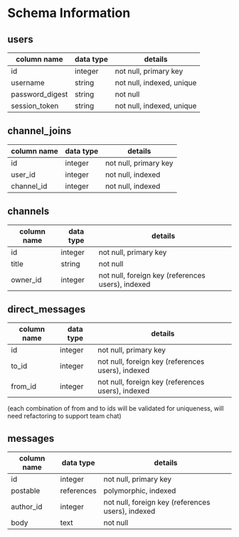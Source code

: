 # Schema Information

## users
column name     | data type | details
----------------|-----------|-----------------------
id              | integer   | not null, primary key
username        | string    | not null, indexed, unique
password_digest | string    | not null
session_token   | string    | not null, indexed, unique

## channel_joins
column name     | data type | details
----------------|-----------|-----------------------
id              | integer   | not null, primary key
user_id         | integer   | not null, indexed
channel_id      | integer   | not null, indexed

## channels
column name | data type | details
------------|-----------|-----------------------
id          | integer   | not null, primary key
title       | string    | not null
owner_id    | integer   | not null, foreign key (references users), indexed

## direct_messages
column name | data type | details
------------|-----------|-----------------------
id          | integer   | not null, primary key
to_id       | integer   | not null, foreign key (references users), indexed
from_id     | integer   | not null, foreign key (references users), indexed
(each combination of from and to ids will be validated for uniqueness, will need refactoring to support team chat)

## messages
column name | data type | details
------------|-----------|-----------------------
id          | integer   | not null, primary key
postable    | references | polymorphic, indexed
author_id   | integer   | not null, foreign key (references users), indexed
body        | text      | not null
